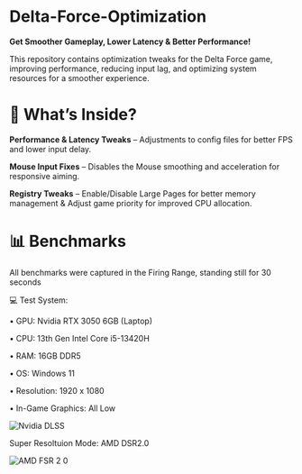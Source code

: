 # Delta-Force-Optimization

**Get Smoother Gameplay, Lower Latency & Better Performance!**

This repository contains optimization tweaks for the Delta Force game, improving performance, reducing input lag, and optimizing system resources for a smoother experience.

# 📁 What’s Inside?

**Performance & Latency Tweaks** – Adjustments to config files for better FPS and lower input delay.

**Mouse Input Fixes** – Disables the Mouse smoothing and acceleration for responsive aiming.

**Registry Tweaks** – Enable/Disable Large Pages for  better memory management & Adjust game priority for improved CPU allocation.

# 📊 Benchmarks

All benchmarks were captured in the Firing Range, standing still for 30 seconds

💻 Test System:

• GPU: Nvidia RTX 3050 6GB (Laptop)

• CPU: 13th Gen Intel Core i5-13420H

• RAM: 16GB DDR5

• OS: Windows 11

• Resolution: 1920 x 1080

• In-Game Graphics: All Low

![Nvidia DLSS](https://github.com/user-attachments/assets/e8cd721e-e4a0-4d1c-bba8-7ef0baa37ae2)

Super Resoltuion Mode: AMD DSR2.0

![AMD FSR 2 0](https://github.com/user-attachments/assets/61b82e87-3914-4542-b148-9694a0a3986a)
